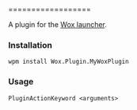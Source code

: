 ==================

A plugin for the [Wox launcher](https://github.com/Wox-launcher/Wox).

### Installation

    wpm install Wox.Plugin.MyWoxPlugin

### Usage

    PluginActionKeyword <arguments>